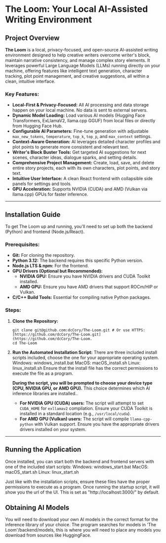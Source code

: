 # The Loom: Your Local AI-Assisted Writing Environment

## Project Overview

**The Loom** is a local, privacy-focused, and open-source AI-assisted writing environment designed to help creative writers overcome writer's block, maintain narrative consistency, and manage complex story elements. It leverages powerful Large Language Models (LLMs) running directly on your machine, offering features like intelligent text generation, character tracking, plot point management, and creative suggestions, all within a clean, intuitive interface.

### Key Features:

* **Local-First & Privacy-Focused:** All AI processing and data storage happen on your local machine. No data is sent to external servers.
* **Dynamic Model Loading:** Load various AI models (Hugging Face Transformers, ExLlamaV2, llama.cpp GGUF) from local files or directly from Hugging Face Hub.
* **Configurable AI Parameters:** Fine-tune generation with adjustable `max_new_tokens`, `temperature`, `top_k`, `top_p`, and `max_context` settings.
* **Context-Aware Generation:** AI leverages detailed character profiles and plot points to generate more consistent and relevant text.
* **Writer's Block Buster Tools:** Get targeted AI suggestions for next scenes, character ideas, dialogue sparks, and setting details.
* **Comprehensive Project Management:** Create, load, save, and delete entire story projects, each with its own characters, plot points, and story text.
* **Intuitive User Interface:** A clean React frontend with collapsible side panels for settings and tools.
* **GPU Acceleration:** Supports NVIDIA (CUDA) and AMD (Vulkan via llama.cpp) GPUs for faster inference.

---

## Installation Guide

To get The Loom up and running, you'll need to set up both the backend (Python) and frontend (Node.js/React).

### Prerequisites:

* **Git:** For cloning the repository.
* **Python 3.12:** The backend requires this specific Python version.
* **Node.js LTS & npm:** For the frontend.
* **GPU Drivers (Optional but Recommended):**
    * **NVIDIA GPU:** Ensure you have NVIDIA drivers and CUDA Toolkit installed.
    * **AMD GPU:** Ensure you have AMD drivers that support ROCm/HIP or Vulkan.
* **C/C++ Build Tools:** Essential for compiling native Python packages.

### Steps:

1.  **Clone the Repository:**

    ```
    git clone git@github.com:dcCory/The-Loom.git # Or use HTTPS: [https://github.com/dcCory/The-Loom.git](https://github.com/dcCory/The-Loom.
    cd The-Loom
    ```

2.  **Run the Automated Installation Script:**
    There are three included install scripts included, choose the one for your appropriate operating system.
        Windows: windows_install.bat
        MacOS: macOS_install.sh
        Linux: linux_install.sh
    Ensure that the install file has the correct permissions to execute the file as a program.

    **During the script, you will be prompted to choose your device type (CPU, NVIDIA GPU, or AMD GPU).** This choice determines which AI inference libraries are installed..

    * **For NVIDIA GPU (CUDA) users:** The script will attempt to set `CUDA_HOME` for `exllamav2` compilation. Ensure your CUDA Toolkit is installed in a standard location (e.g., `/usr/local/cuda`).
    * **For AMD GPU (Vulkan) users:** The script will compile `llama-cpp-python` with Vulkan support. Ensure you have the appropriate drivers drivers installed on your system.

---

## Running the Application

Once installed, you can start both the backend and frontend servers with one of the included start scripts:
    Windows: windows_start.bat
    MacOS: macOS_start.sh
    Linux: linux_start.sh

Just like with the installation scripts, ensure these files have the proper permissions to execute as a program. Once running the startup script, it will show you the url of the UI. This is set as "http://localhost:3000/" by default.

## Obtaining AI Models

You will need to download your own AI models in the correct format for the inference library of your choice. The program searches for models in 'The Loom'/backend/models, this is where you will need to place any models you download from sources like HuggingFace.
